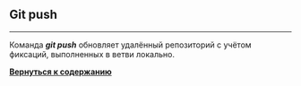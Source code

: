 ## Git push
---
Команда ***git push*** обновляет удалённый репозиторий с учётом фиксаций, выполненных в ветви локально.

[**Вернуться к содержанию**](/readme.md)